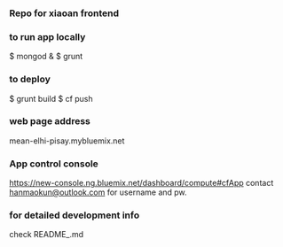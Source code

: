 ### Repo for xiaoan frontend ###

### to run app locally ###
$ mongod &
$ grunt

### to deploy ###
$ grunt build
$ cf push

### web page address ###
mean-elhi-pisay.mybluemix.net

### App control console ###
https://new-console.ng.bluemix.net/dashboard/compute#cfApp
contact hanmaokun@outlook.com for username and pw. 

### for detailed development info ###
check README_.md
